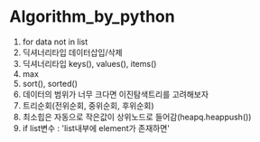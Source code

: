 # Algorithm_by_python
1. for data not in list
2. 딕셔너리타입 데이터삽입/삭제
3. 딕셔너리타입 keys(), values(), items()
4. max
5. sort(), sorted()
6. 데이터의 범위가 너무 크다면 이진탐색트리를 고려해보자
7. 트리순회(전위순회, 중위순회, 후위순회)
8. 최소힙은 자동으로 작은값이 상위노드로 들어감(heapq.heappush())
9. if list변수 : 'list내부에 element가 존재하면'